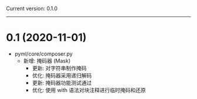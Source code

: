 Current version: 0.1.0

--------------------------------------------------------------------------------

# 0.1 (2020-11-01)

- pyml/core/composer.py
    - 新增: 掩码器 (Mask)
        - 更新: 对字符串制作掩码
        - 优化: 掩码器采用递归解码
        - 更新: 掩码器功能测试通过
        - 优化: 使用 with 语法对块注释进行临时掩码和还原


